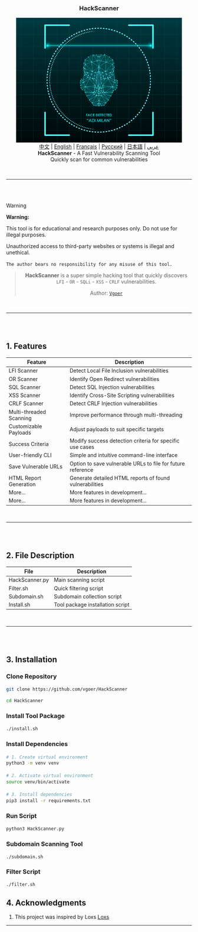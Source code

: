 <h3 align="center">
    HackScanner
</h3>

<p align="center">
   <a href="https://github.com/vgoer/HackScanner"><img src="./HackScanner.gif" hight="225" width="450" align="center"/></a>
  <br><a href="README.md">中文</a> | <a href="README_en.md">English</a> | <a href="README_fr.md">Français</a> | <a href="README_ru.md">Русский</a> | <a href="README_jp.md">日本語</a> | <a href="README_ar.md">عربي</a>
  <br><strong>HackScanner</strong> - A Fast Vulnerability Scanning Tool<br>Quickly scan for common vulnerabilities
</p>

<br>
<hr>
<br>
<br>

> [!WARNING]  
>**Warning:** 
> 
> This tool is for educational and research purposes only. Do not use for illegal purposes.
> 
> Unauthorized access to third-party websites or systems is illegal and unethical.
> 
> `The author bears no responsibility for any misuse of this tool.`

<div align="center">

> **HackScanner** is a super simple hacking tool that quickly discovers `LFI` - `OR` - `SQLi` - `XSS` - `CRLF` vulnerabilities.
> 
> Author: [`Vgoer`](https://github.com/vgoer)

</div>

<br>
<hr>
<br>
<br>

## 1. Features

| Feature | Description |
|---------|-------------|
| LFI Scanner | Detect Local File Inclusion vulnerabilities |
| OR Scanner | Identify Open Redirect vulnerabilities |
| SQL Scanner | Detect SQL Injection vulnerabilities |
| XSS Scanner | Identify Cross-Site Scripting vulnerabilities |
| CRLF Scanner | Detect CRLF Injection vulnerabilities |
| Multi-threaded Scanning | Improve performance through multi-threading |
| Customizable Payloads | Adjust payloads to suit specific targets |
| Success Criteria | Modify success detection criteria for specific use cases |
| User-friendly CLI | Simple and intuitive command-line interface |
| Save Vulnerable URLs | Option to save vulnerable URLs to file for future reference |
| HTML Report Generation | Generate detailed HTML reports of found vulnerabilities |
| More... | More features in development... |
| More... | More features in development... |

<br>
<hr>
<br>
<br>

## 2. File Description

| File | Description |
|------|-------------|
| HackScanner.py | Main scanning script |
| Filter.sh | Quick filtering script |
| Subdomain.sh | Subdomain collection script |
| Install.sh | Tool package installation script |

<br>
<hr>
<br>
<br>

## 3. Installation

### Clone Repository

```bash
git clone https://github.com/vgoer/HackScanner
```
```bash
cd HackScanner
```

### Install Tool Package
```bash
./install.sh
```

### Install Dependencies

```bash
# 1. Create virtual environment
python3 -m venv venv

# 2. Activate virtual environment
source venv/bin/activate

# 3. Install dependencies
pip3 install -r requirements.txt
```

### Run Script

```bash
python3 HackScanner.py
```

### Subdomain Scanning Tool
```shell
./subdomain.sh
```

### Filter Script
```shell
./filter.sh
```

## 4. Acknowledgments

1. This project was inspired by Loxs [Loxs](https://github.com/coffinxp/loxs)

----